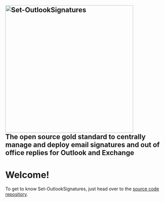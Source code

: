 ## **<a href="https://github.com/Set-OutlookSignatures/Set-OutlookSignatures" target="_blank"><img src="https://github.com/Set-OutlookSignatures/Set-OutlookSignatures/blob/main/src_Set-OutlookSignatures/logo/Set-OutlookSignatures%20Logo.png" width="400" title="Set-OutlookSignatures" alt="Set-OutlookSignatures"></a>**<br>The open source gold standard to centrally manage and deploy email signatures and out of office replies for Outlook and Exchange

# Welcome!  
To get to know Set-OutlookSignatures, just head over to the [source code repository](https://github.com/Set-OutlookSignatures/Set-OutlookSignatures).
